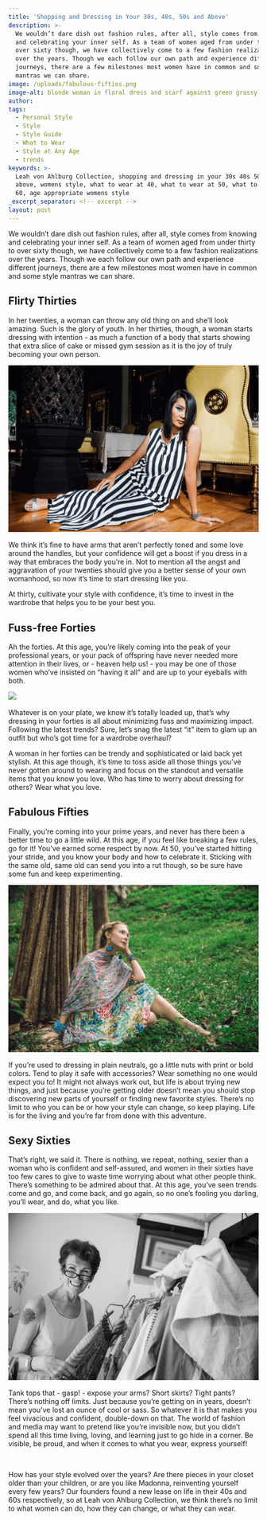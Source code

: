 ```yaml
---
title: 'Shopping and Dressing in Your 30s, 40s, 50s and Above'
description: >-
  We wouldn’t dare dish out fashion rules, after all, style comes from knowing
  and celebrating your inner self. As a team of women aged from under thirty to
  over sixty though, we have collectively come to a few fashion realizations
  over the years. Though we each follow our own path and experience different
  journeys, there are a few milestones most women have in common and some style
  mantras we can share.
image: /uploads/fabulous-fifties.png
image-alt: blonde woman in floral dress and scarf against green grassy background
author:
tags:
  - Personal Style
  - Style
  - Style Guide
  - What to Wear
  - Style at Any Age
  - trends
keywords: >-
  Leah von Ahlburg Collection, shopping and dressing in your 30s 40s 50s and
  above, womens style, what to wear at 40, what to wear at 50, what to wear at
  60, age appropriate womens style
_excerpt_separator: <!-- excerpt -->
layout: post
---
```


We wouldn’t dare dish out fashion rules, after all, style comes from knowing and celebrating your inner self. As a team of women aged from under thirty to over sixty though, we have collectively come to a few fashion realizations over the years. Though we each follow our own path and experience different journeys, there are a few milestones most women have in common and some style mantras we can share.

## Flirty Thirties

In her twenties, a woman can throw any old thing on and she’ll look amazing. Such is the glory of youth. In her thirties, though, a woman starts dressing with intention - as much a function of a body that starts showing that extra slice of cake or missed gym session as it is the joy of truly becoming your own person.

![](/uploads/flirty-thirties.png)

We think it’s fine to have arms that aren’t perfectly toned and some love around the handles, but your confidence will get a boost if you dress in a way that embraces the body you’re in. Not to mention all the angst and aggravation of your twenties should give you a better sense of your own womanhood, so now it’s time to start dressing like you.

At thirty, cultivate your style with confidence, it’s time to invest in the wardrobe that helps you to be your best you.

## Fuss-free Forties

Ah the forties. At this age, you’re likely coming into the peak of your professional years, or your pack of offspring have never needed more attention in their lives, or - heaven help us! - you may be one of those women who’ve insisted on “having it all” and are up to your eyeballs with both.

![](blob:https://app.cloudcannon.com/36e5cdbe-4a6c-4fd6-b34b-9b25d4b3e3a8)

Whatever is on your plate, we know it’s totally loaded up, that’s why dressing in your forties is all about minimizing fuss and maximizing impact. Following the latest trends? Sure, let’s snag the latest “it” item to glam up an outfit but who’s got time for a wardrobe overhaul?

A woman in her forties can be trendy and sophisticated or laid back yet stylish. At this age though, it’s time to toss aside all those things you’ve never gotten around to wearing and focus on the standout and versatile items that you know you love. Who has time to worry about dressing for others? Wear what you love.

## Fabulous Fifties

Finally, you’re coming into your prime years, and never has there been a better time to go a little wild. At this age, if you feel like breaking a few rules, go for it! You’ve earned some respect by now. At 50, you’ve started hitting your stride, and you know your body and how to celebrate it. Sticking with the same old, same old can send you into a rut though, so be sure have some fun and keep experimenting.

![](/uploads/fabulous-fifties.png)

If you’re used to dressing in plain neutrals, go a little nuts with print or bold colors. Tend to play it safe with accessories? Wear something no one would expect you to! It might not always work out, but life is about trying new things, and just because you’re getting older doesn’t mean you should stop discovering new parts of yourself or finding new favorite styles. There’s no limit to who you can be or how your style can change, so keep playing. Life is for the living and you’re far from done with this adventure.

## Sexy Sixties

That’s right, we said it. There is nothing, we repeat, nothing, sexier than a woman who is confident and self-assured, and women in their sixties have too few cares to give to waste time worrying about what other people think. There’s something to be admired about that. At this age, you’ve seen trends come and go, and come back, and go again, so no one’s fooling you darling, you’ll wear, and do, what you like.

![](/uploads/sexy-sixties.png)

Tank tops that - gasp! - expose your arms? Short skirts? Tight pants? There’s nothing off limits. Just because you’re getting on in years, doesn’t mean you’ve lost an ounce of cool or sass. So whatever it is that makes you feel vivacious and confident, double-down on that. The world of fashion and media may want to pretend like you’re invisible now, but you didn’t spend all this time living, loving, and learning just to go hide in a corner. Be visible, be proud, and when it comes to what you wear, express yourself!

 

How has your style evolved over the years? Are there pieces in your closet older than your children, or are you like Madonna, reinventing yourself every few years? Our founders found a new lease on life in their 40s and 60s respectively, so at Leah von Ahlburg Collection, we think there’s no limit to what women can do, how they can change, or what they can wear.
